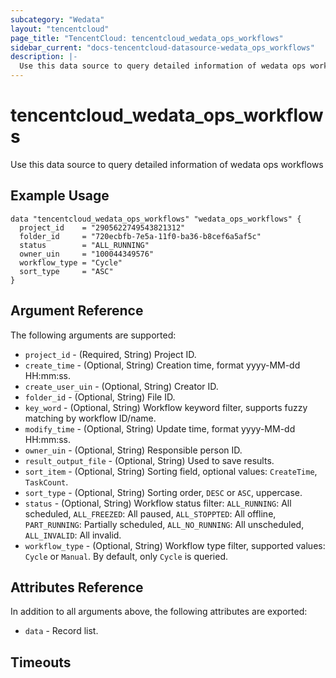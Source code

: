 ```yaml
---
subcategory: "Wedata"
layout: "tencentcloud"
page_title: "TencentCloud: tencentcloud_wedata_ops_workflows"
sidebar_current: "docs-tencentcloud-datasource-wedata_ops_workflows"
description: |-
  Use this data source to query detailed information of wedata ops workflows
---
```


# tencentcloud_wedata_ops_workflows

Use this data source to query detailed information of wedata ops workflows

## Example Usage

```hcl
data "tencentcloud_wedata_ops_workflows" "wedata_ops_workflows" {
  project_id    = "2905622749543821312"
  folder_id     = "720ecbfb-7e5a-11f0-ba36-b8cef6a5af5c"
  status        = "ALL_RUNNING"
  owner_uin     = "100044349576"
  workflow_type = "Cycle"
  sort_type     = "ASC"
}
```

## Argument Reference

The following arguments are supported:

* `project_id` - (Required, String) Project ID.
* `create_time` - (Optional, String) Creation time, format yyyy-MM-dd HH:mm:ss.
* `create_user_uin` - (Optional, String) Creator ID.
* `folder_id` - (Optional, String) File ID.
* `key_word` - (Optional, String) Workflow keyword filter, supports fuzzy matching by workflow ID/name.
* `modify_time` - (Optional, String) Update time, format yyyy-MM-dd HH:mm:ss.
* `owner_uin` - (Optional, String) Responsible person ID.
* `result_output_file` - (Optional, String) Used to save results.
* `sort_item` - (Optional, String) Sorting field, optional values: `CreateTime`, `TaskCount`.
* `sort_type` - (Optional, String) Sorting order, `DESC` or `ASC`, uppercase.
* `status` - (Optional, String) Workflow status filter: `ALL_RUNNING`: All scheduled, `ALL_FREEZED`: All paused, `ALL_STOPPTED`: All offline, `PART_RUNNING`: Partially scheduled, `ALL_NO_RUNNING`: All unscheduled, `ALL_INVALID`: All invalid.
* `workflow_type` - (Optional, String) Workflow type filter, supported values: `Cycle` or `Manual`. By default, only `Cycle` is queried.

## Attributes Reference

In addition to all arguments above, the following attributes are exported:

* `data` - Record list.


## Timeouts

<no value>


